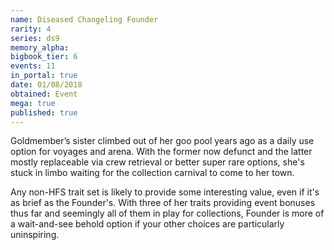 ```yaml
---
name: Diseased Changeling Founder
rarity: 4
series: ds9
memory_alpha:
bigbook_tier: 6
events: 11
in_portal: true
date: 01/08/2018
obtained: Event
mega: true
published: true
---
```


Goldmember’s sister climbed out of her goo pool years ago as a daily use option for voyages and arena. With the former now defunct and the latter mostly replaceable via crew retrieval or better super rare options, she's stuck in limbo waiting for the collection carnival to come to her town.

Any non-HFS trait set is likely to provide some interesting value, even if it's as brief as the Founder's. With three of her traits providing event bonuses thus far and seemingly all of them in play for collections, Founder is more of a wait-and-see behold option if your other choices are particularly uninspiring.
